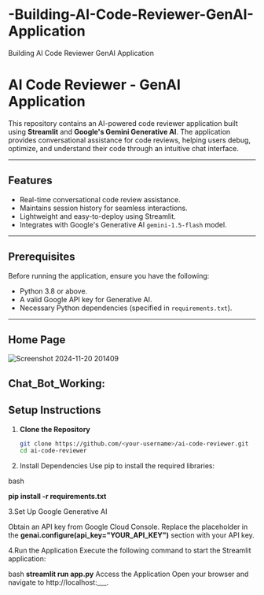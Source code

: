 # -Building-AI-Code-Reviewer-GenAI-Application
 Building AI Code Reviewer GenAI Application
# AI Code Reviewer - GenAI Application

This repository contains an AI-powered code reviewer application built using **Streamlit** and **Google's Gemini Generative AI**. The application provides conversational assistance for code reviews, helping users debug, optimize, and understand their code through an intuitive chat interface.

---

## Features

- Real-time conversational code review assistance.
- Maintains session history for seamless interactions.
- Lightweight and easy-to-deploy using Streamlit.
- Integrates with Google's Generative AI `gemini-1.5-flash` model.

---

## Prerequisites

Before running the application, ensure you have the following:

- Python 3.8 or above.
- A valid Google API key for Generative AI.
- Necessary Python dependencies (specified in `requirements.txt`).

---


## Home Page
![Screenshot 2024-11-20 201409](https://github.com/user-attachments/assets/c86231c9-c9cc-4e9a-9673-4f9147ae215f)


## Chat_Bot_Working:


## Setup Instructions

1. **Clone the Repository**
   ```bash
   git clone https://github.com/<your-username>/ai-code-reviewer.git
   cd ai-code-reviewer

2. Install Dependencies Use pip to install the required libraries:

bash

**pip install -r requirements.txt**


3.Set Up Google Generative AI

Obtain an API key from Google Cloud Console.
Replace the placeholder in the **genai.configure(api_key="YOUR_API_KEY")** section with your API key.


4.Run the Application Execute the following command to start the Streamlit application:

bash
**streamlit run app.py**
Access the Application Open your browser and navigate to http://localhost:___.

